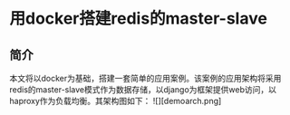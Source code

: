 # 用docker搭建redis的master-slave
## 简介
本文将以docker为基础，搭建一套简单的应用案例。该案例的应用架构将采用redis的master-slave模式作为数据存储，以django为框架提供web访问，以haproxy作为负载均衡。其架构图如下：
![][demoarch.png]

